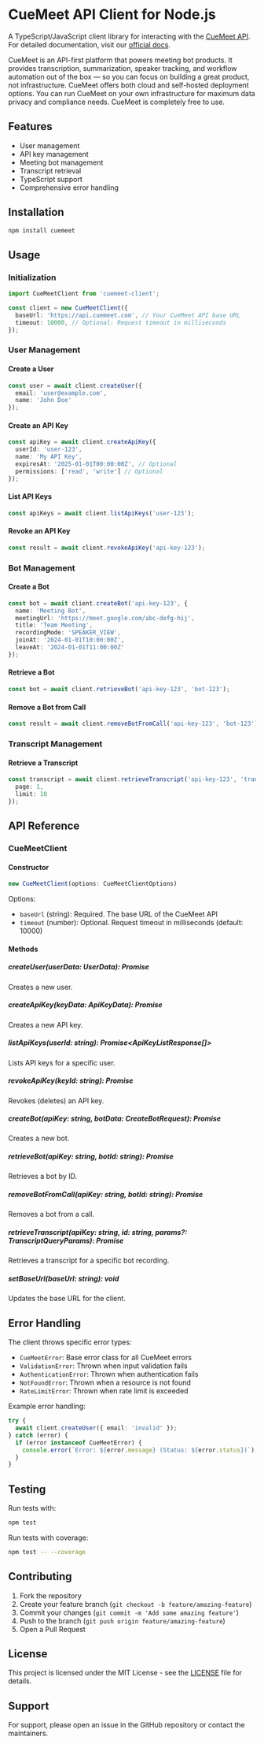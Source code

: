 # CueMeet API Client for Node.js

A TypeScript/JavaScript client library for interacting with the [CueMeet API](https://cuemeet.ai). For detailed documentation, visit our [official docs](https://cuemeet.github.io/cuemeet-documentation).

CueMeet is an API-first platform that powers meeting bot products. It provides transcription, summarization, speaker tracking, and workflow automation out of the box — so you can focus on building a great product, not infrastructure. CueMeet offers both cloud and self-hosted deployment options. You can run CueMeet on your own infrastructure for maximum data privacy and compliance needs. CueMeet is completely free to use.

## Features

- User management
- API key management
- Meeting bot management
- Transcript retrieval
- TypeScript support
- Comprehensive error handling

## Installation

```bash
npm install cuemeet
```

## Usage

### Initialization

```typescript
import CueMeetClient from 'cuemeet-client';

const client = new CueMeetClient({
  baseUrl: 'https://api.cuemeet.com', // Your CueMeet API base URL
  timeout: 10000, // Optional: Request timeout in milliseconds
});
```

### User Management

#### Create a User

```typescript
const user = await client.createUser({
  email: 'user@example.com',
  name: 'John Doe'
});
```

#### Create an API Key

```typescript
const apiKey = await client.createApiKey({
  userId: 'user-123',
  name: 'My API Key',
  expiresAt: '2025-01-01T00:00:00Z', // Optional
  permissions: ['read', 'write'] // Optional
});
```

#### List API Keys

```typescript
const apiKeys = await client.listApiKeys('user-123');
```

#### Revoke an API Key

```typescript
const result = await client.revokeApiKey('api-key-123');
```

### Bot Management

#### Create a Bot

```typescript
const bot = await client.createBot('api-key-123', {
  name: 'Meeting Bot',
  meetingUrl: 'https://meet.google.com/abc-defg-hij',
  title: 'Team Meeting',
  recordingMode: 'SPEAKER_VIEW',
  joinAt: '2024-01-01T10:00:00Z',
  leaveAt: '2024-01-01T11:00:00Z'
});
```

#### Retrieve a Bot

```typescript
const bot = await client.retrieveBot('api-key-123', 'bot-123');
```

#### Remove a Bot from Call

```typescript
const result = await client.removeBotFromCall('api-key-123', 'bot-123');
```

### Transcript Management

#### Retrieve a Transcript

```typescript
const transcript = await client.retrieveTranscript('api-key-123', 'transcript-123', {
  page: 1,
  limit: 10
});
```

## API Reference

### CueMeetClient

#### Constructor

```typescript
new CueMeetClient(options: CueMeetClientOptions)
```

Options:
- `baseUrl` (string): Required. The base URL of the CueMeet API
- `timeout` (number): Optional. Request timeout in milliseconds (default: 10000)

#### Methods

##### createUser(userData: UserData): Promise<UserResponse>
Creates a new user.

##### createApiKey(keyData: ApiKeyData): Promise<ApiKey>
Creates a new API key.

##### listApiKeys(userId: string): Promise<ApiKeyListResponse[]>
Lists API keys for a specific user.

##### revokeApiKey(keyId: string): Promise<RevokeApiKeyResponse>
Revokes (deletes) an API key.

##### createBot(apiKey: string, botData: CreateBotRequest): Promise<BotResponse>
Creates a new bot.

##### retrieveBot(apiKey: string, botId: string): Promise<RetrieveBotResponse>
Retrieves a bot by ID.

##### removeBotFromCall(apiKey: string, botId: string): Promise<RemoveBotResponse>
Removes a bot from a call.

##### retrieveTranscript(apiKey: string, id: string, params?: TranscriptQueryParams): Promise<TranscriptResponse>
Retrieves a transcript for a specific bot recording.

##### setBaseUrl(baseUrl: string): void
Updates the base URL for the client.

## Error Handling

The client throws specific error types:

- `CueMeetError`: Base error class for all CueMeet errors
- `ValidationError`: Thrown when input validation fails
- `AuthenticationError`: Thrown when authentication fails
- `NotFoundError`: Thrown when a resource is not found
- `RateLimitError`: Thrown when rate limit is exceeded

Example error handling:

```typescript
try {
  await client.createUser({ email: 'invalid' });
} catch (error) {
  if (error instanceof CueMeetError) {
    console.error(`Error: ${error.message} (Status: ${error.status})`);
  }
}
```

## Testing

Run tests with:

```bash
npm test
```

Run tests with coverage:

```bash
npm test -- --coverage
```

## Contributing

1. Fork the repository
2. Create your feature branch (`git checkout -b feature/amazing-feature`)
3. Commit your changes (`git commit -m 'Add some amazing feature'`)
4. Push to the branch (`git push origin feature/amazing-feature`)
5. Open a Pull Request

## License

This project is licensed under the MIT License - see the [LICENSE](LICENSE) file for details.

## Support

For support, please open an issue in the GitHub repository or contact the maintainers.

